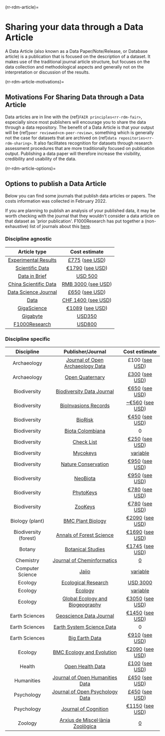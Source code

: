(rr-rdm-article)=
# Sharing your data through a Data Article

A Data Article (also known as a Data Paper/Note/Release, or Database article) is a publication that is focused on the description of a dataset. It makes use of the traditional journal article structure, but focuses on the data collection and methodological aspects and generally not on the interpretation or discussion of the results.

(rr-rdm-article-motivations)=
##  Motivations For Sharing Data through a Data Article

Data articles are in line with the {ref}`FAIR principles<rr-rdm-fair>`, especially since most publishers will encourage you to share the data through a data repository.
The benefit of a Data Article is that your output will be {ref}`peer reviewed<cm-peer-review>`, something which is generally not the case for datasets that are archived on {ref}`data repositories<rr-rdm-sharing>`.
It also facilitates recognition for datasets through research assessment procedures that are more traditionally focused on publication output.
Publishing a data paper will therefore increase the visibility, credibility and usability of the data.


(rr-rdm-article-options)=
## Options to publish a Data Article

Below you can find some journals that publish data articles or papers.
The costs information was collected in February 2022. 

If you are planning to publish an analysis of your published data, it may be worth checking with the journal that they wouldn't consider a data article on that dataset as 'prior publication'. F1000Research has put together a (non-exhaustive) list of journals about this [here](https://f1000research.com/data-policies?utm_source=CPB&utm_medium=cms&utm_campaign=JPF15157).

### Discipline agnostic

| Article type|  Cost estimate |
|    :----:   |    :----:     |
| [Experimental Results](https://www.cambridge.org/core/journals/experimental-results)      |  [£775](https://www.cambridge.org/core/journals/experimental-results/information/instructions-for-authors#articleprocessingcharges) ([see USD](https://www.xe.com/currencyconverter/convert/?Amount=775&From=GBP&To=USD)) |
| [Scientific Data](https://www.nature.com/sdata/)      | [€1790](https://www.nature.com/sdata/oa) ([see USD](https://www.xe.com/currencyconverter/convert/?Amount=1790&From=EUR&To=USD))  |
| [Data in Brief](https://www.journals.elsevier.com/data-in-brief)      | [USD&nbsp;500](https://www.journals.elsevier.com/data-in-brief)   |
| [China Scientific Data](http://www.csdata.org/) | [RMB&nbsp;3000 ](http://www.csdata.org/en/p/static/1329/) ([see USD](https://www.xe.com/currencyconverter/convert/?Amount=3000&From=CNY&To=USD)) | 
| [Data Science Journal](https://datascience.codata.org/)      | [£650](https://datascience.codata.org/about/submissions/) ([see USD](https://www.xe.com/currencyconverter/convert/?Amount=650&From=GBP&To=USD)) |
| [Data](https://www.mdpi.com/journal/data)     | [CHF&nbsp;1400 ](https://www.mdpi.com/journal/data/apc) ([see USD](https://www.xe.com/currencyconverter/convert/?Amount=1400&From=CHF&To=USD)) |
| [GigaScience](https://academic.oup.com/gigascience)      | [€1089](https://academic.oup.com/gigascience/pages/charges_licensing_and_self_archiving) ([see USD](https://www.xe.com/currencyconverter/convert/?Amount=1089&From=EUR&To=USD))  |
| [Gigabyte](https://gigabytejournal.com/information-for-authors)| [USD350](https://gigabytejournal.com/open-access-and-apc#article-processing-charges) | 
| [F1000Research](https://think.f1000research.com/about-data-notes/)      | [USD800](https://f1000research.com/for-authors/article-processing-charges)  |


### Discipline specific
| Discipline | Publisher/Journal   | Cost estimate |
|    :----:  |    :----:   |    :----:     |
| Archaeology | [Journal of Open Archaeology Data](https://openarchaeologydata.metajnl.com/) | £100 ([see USD](https://www.xe.com/currencyconverter/convert/?Amount=100&From=GBP&To=USD))  |
| Archaeology | [Open Quaternary](https://www.openquaternary.com/about/) | [£300](https://www.openquaternary.com/about/submissions/) ([see USD](https://www.xe.com/currencyconverter/convert/?Amount=300&From=GBP&To=USD)) | 
| Biodiversity| [Biodiversity Data Journal](https://bdj.pensoft.net/) | [€650](https://bdj.pensoft.net/about#CoreCharges) ([see USD](https://www.xe.com/currencyconverter/convert/?Amount=650&From=EUR&To=USD)) | 
| Biodiversity| [BioInvasions Records](https://www.reabic.net/journals/bir/Submission.aspx) | [~€560](https://www.reabic.net/journals/bir/Submission.aspx)  ([see USD](https://www.xe.com/currencyconverter/convert/?Amount=560&From=EUR&To=USD)) |
| Biodiversity| [BioRisk](https://biorisk.pensoft.net/about#Author-Guidelines) | [€450](https://biorisk.pensoft.net/about#ArticleProcessingCharges)  ([see USD](https://www.xe.com/currencyconverter/convert/?Amount=450&From=EUR&To=USD)) |
| Biodiversity| [Biota Colombiana](http://revistas.humboldt.org.co/index.php/biota/about/submissions#authorGuidelines) | 0 | 
| Biodiversity |[Check List](https://checklist.pensoft.net/about#Authors-Guidelines) | [€250](https://checklist.pensoft.net/about#ArticleProcessingCharges)  ([see USD](https://www.xe.com/currencyconverter/convert/?Amount=250&From=EUR&To=USD)) | 
| Biodiversity| [Mycokeys](https://mycokeys.pensoft.net/about#Author-Guidelines) | [variable](https://mycokeys.pensoft.net/about#Article-Processing-Charges)|
| Biodiversity| [Nature Conservation](https://natureconservation.pensoft.net/about#Author-Guidelines) | [€950](https://natureconservation.pensoft.net/about#Article-Processing-Charges)  ([see USD](https://www.xe.com/currencyconverter/convert/?Amount=950&From=EUR&To=USD)) | 
| Biodiversity| [NeoBiota](https://neobiota.pensoft.net/) | [€950](https://neobiota.pensoft.net/about#ArticleProcessingCharges)  ([see USD](https://www.xe.com/currencyconverter/convert/?Amount=950&From=EUR&To=USD)) | 
| Biodiversity| [PhytoKeys](https://phytokeys.pensoft.net/about#Author-Guidelines) |  [€780](https://phytokeys.pensoft.net/about#ArticleProcessingCharges)  ([see USD](https://www.xe.com/currencyconverter/convert/?Amount=780&From=EUR&To=USD)) |
| Biodiversity| [ZooKeys](https://zookeys.pensoft.net/about#SubmissionGuidelines) | [€780](https://zookeys.pensoft.net/about#ArticleProcessingCharges)  ([see USD](https://www.xe.com/currencyconverter/convert/?Amount=780&From=EUR&To=USD)) | 
| Biology (plant) | [BMC Plant Biology](https://bmcplantbiol.biomedcentral.com/submission-guidelines/preparing-your-manuscript/database-article) | [€2090](https://bmcplantbiol.biomedcentral.com/about)  ([see USD](https://www.xe.com/currencyconverter/convert/?Amount=2090&From=EUR&To=USD)) |
| Biodiversity (forest)| [Annals of Forest Science](https://annforsci.biomedcentral.com/submission-guidelines/preparing-your-manuscript/data-paper) | [€1690](https://annforsci.biomedcentral.com/submission-guidelines/fees-and-funding) ([see USD](https://www.xe.com/currencyconverter/convert/?Amount=1690&From=EUR&To=USD))| 
| Botany | [Botanical Studies](https://as-botanicalstudies.springeropen.com/submission-guidelines/preparing-your-manuscript/database-article) | [€1745](https://as-botanicalstudies.springeropen.com/about)  ([see USD](https://www.xe.com/currencyconverter/convert/?Amount=1745&From=EUR&To=USD)) | 
| Chemistry | [Journal of Cheminformatics](https://jcheminf.biomedcentral.com/submission-guidelines/preparing-your-manuscript/data-note) | [0](https://jcheminf.biomedcentral.com/about) |
| Computer Science| [Jaiio](https://www.sadio.org.ar/jaiio/)| [variable](https://50jaiio.sadio.org.ar/aranceles) | 
| Ecology | [Ecological Research](http://www.esj.ne.jp/er/datapaper.html) | [USD&nbsp;3000](https://esj-journals.onlinelibrary.wiley.com/hub/journal/14401703/homepage/forauthors) |
| Ecology | [Ecology](https://esajournals.onlinelibrary.wiley.com/hub/journal/19399170/resources/types-of-contributions-ecy#Data_Papers) | [variable](https://esajournals.onlinelibrary.wiley.com/hub/journal/19399170/open-access) | 
| Ecology | [Global Ecology and Biogeography](https://onlinelibrary.wiley.com/page/journal/14668238/homepage/forauthors.html) | [€3050](https://authorservices.wiley.com/author-resources/Journal-Authors/open-access/article-publication-charges.html)  ([see USD](https://www.xe.com/currencyconverter/convert/?Amount=3050&From=EUR&To=USD))| 
| Earth Sciences| [Geoscience Data Journal](https://rmets-onlinelibrary-wiley-com.tudelft.idm.oclc.org/journal/20496060)      | [€1450](https://rmets.onlinelibrary.wiley.com/hub/journal/20496060/article-publication-charge)  ([see USD](https://www.xe.com/currencyconverter/convert/?Amount=1450&From=EUR&To=USD))  |
| Earth Sciences| [Earth System Science Data](https://www.earth-system-science-data.net/)    | 0  |
| Earth Sciences| [Big Earth Data](https://www.tandfonline.com/action/authorSubmission?show=instructions&journalCode=tbed20) | [€910](https://www.tandfonline.com/action/authorSubmission?show=instructions&journalCode=tbed20&#apc)  ([see USD](https://www.xe.com/currencyconverter/convert/?Amount=910&From=EUR&To=USD)) |
| Ecology | [BMC Ecology and Evolution](https://bmcecolevol.biomedcentral.com/submission-guidelines/preparing-your-manuscript/database-article) | [€2090](https://preview-bmcecolevol.biomedcentral.com/submission-guidelines/fees-and-funding)  ([see USD](https://www.xe.com/currencyconverter/convert/?Amount=2090&From=EUR&To=USD)) | 
| Health | [Open Health Data](https://openhealthdata.metajnl.com/about/submissions/) | [£100](https://openhealthdata.metajnl.com/about/submissions/) ([see USD](https://www.xe.com/currencyconverter/convert/?Amount=100&From=GBP&To=USD)) | 
| Humanities | [Journal of Open Humanities Data](https://openhumanitiesdata.metajnl.com/about/submissions/)  | [£450](https://openhumanitiesdata.metajnl.com/about/submissions/) ([see USD](https://www.xe.com/currencyconverter/convert/?Amount=450&From=GBP&To=USD))  |
| Psychology | [Journal of Open Psychology Data](https://openpsychologydata.metajnl.com/about/submissions/) | [£450](https://openpsychologydata.metajnl.com/about/submissions/) ([see USD](https://www.xe.com/currencyconverter/convert/?Amount=450&From=GBP&To=USD))  | 
| Psychology | [Journal of Cognition](https://www.journalofcognition.org/about/submissions/) | [€1150](https://www.journalofcognition.org/about/submissions/)  ([see USD](https://www.xe.com/currencyconverter/convert/?Amount=1150&From=EUR&To=USD)) |
| Zoology | [Arxius de Miscel·lània Zoològica](http://amz.museucienciesjournals.cat/how-it-is-published/?lang=en) | [0](http://amz.museucienciesjournals.cat/editorial-policy/?lang=en) |

